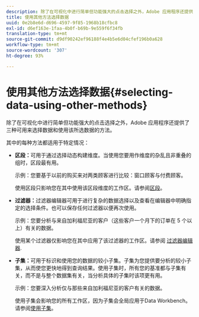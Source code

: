 ```yaml
---
description: 除了在可视化中进行简单但功能强大的点击选择之外，Adobe 应用程序还提供了三种可用来选择数据和使用该所选数据的方法。
title: 使用其他方法选择数据
uuid: 0e2b8e6d-d696-4597-9f85-1968b18cfbc8
exl-id: d6ef163e-1faa-4b0f-b69b-9e559f6f34fb
translation-type: tm+mt
source-git-commit: d9df90242ef96188f4e4b5e6d04cfef196b0a628
workflow-type: tm+mt
source-wordcount: '307'
ht-degree: 93%

---
```


# 使用其他方法选择数据{#selecting-data-using-other-methods}

除了在可视化中进行简单但功能强大的点击选择之外，Adobe 应用程序还提供了三种可用来选择数据和使用该所选数据的方法。

其中的每种方法都适用于特定情况：

* **区段：**&#x200B;可用于通过选择动态构建维度。当使用您要用作维度的杂乱且非重叠的组时，区段最有用。

   示例：您要基于以前的购买来对两类顾客进行比较：窗口顾客与付费顾客。

   使用区段只影响您在其中使用该区段维度的工作区。请参阅[区段](../../../../home/c-get-started/c-analysis-vis/c-seg/c-seg.md#concept-71a333e5c7334e0489c76fca95862fbc)。

* **过滤器：**&#x200B;过滤器编辑器可用于进行复杂的数据选择以及查看在编辑器中明确指定的选择条件。也可以保存任何过滤器以便再次使用。

   示例：您要分析与来自加利福尼亚的客户（这些客户一个月下的订单在 5 个以上）有关的数据。

   使用某个过滤器仅影响您在其中应用了该过滤器的工作区。请参阅 [过滤器编辑器](../../../../home/c-get-started/c-analysis-vis/c-filter-editors/c-filter-editors.md#concept-2f343ecbed8240f18b0c1f1eccef11e3).

* **子集：**&#x200B;可用于标识和使用您的数据的较小子集。子集为您提供要分析的较小子集，从而使您更快地得到查询结果。使用子集时，所有您的基准都与子集有关，而不是与整个数据集有关，当分析具体的子集时该项更有用。

   示例：您要深入分析仅与那些来自加利福尼亚的客户有关的数据。

   使用子集会影响您的所有工作区，因为子集会全局应用于Data Workbench。 请参阅[使用子集](../../../../home/c-get-started/c-vis/c-wk-subsets/c-wk-subsets.md#concept-43809322b6374d5cb2536630a13e943b)。
